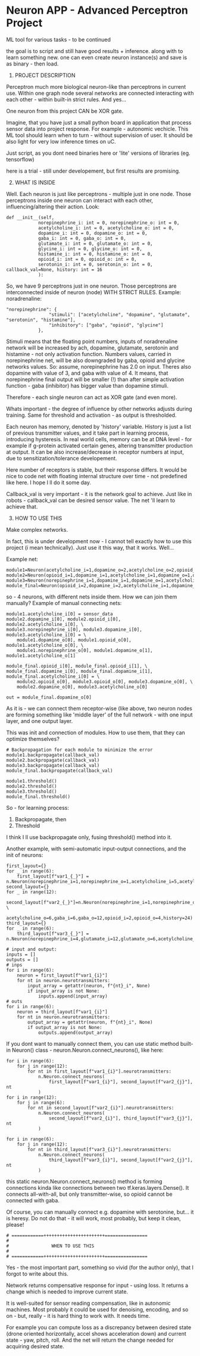 # Neuron APP - Advanced Perceptron Project
ML tool for various tasks - to be continued

the goal is to script and still have good results + inference. along with to learn something new. one can even create neuron instance(s) and save is as binary - then load.

1. PROJECT DESCRIPTION

Perceptron much more biological neuron-like than perceptrons in current use. Within one graph node several networks are connected interacting with each other - within built-in strict rules. And yes...

One neuron from this project CAN be XOR gate.

Imagine, that you have just a small python board in application that process sensor data into project response. For example - autonomic vechicle. This ML tool should learn when to turn - without supervision of user.
It should be also light for very low inference times on uC. 

Just script, as you dont need binaries here or 'lite' versions of libraries (eg. tensorflow)

here is a trial - still under developement, but first results are promising.


2. WHAT IS INSIDE

Well. Each neuron is just like perceptrons - multiple just in one node. Those perceptrons inside one neuron can interact with each other, influencing/altering their action. Look:

    def __init__(self, 
                norepinephrine_i: int = 0, norepinephrine_o: int = 0,
                acetylcholine_i: int = 0, acetylcholine_o: int = 0,
                dopamine_i: int = 0, dopamine_o: int = 0,
                gaba_i: int = 0, gaba_o: int = 0,
                glutamate_i: int = 0, glutamate_o: int = 0,
                glycine_i: int = 0, glycine_o: int = 0,
                histamine_i: int = 0, histamine_o: int = 0,
                opioid_i: int = 0, opioid_o: int = 0,
                serotonin_i: int = 0, serotonin_o: int = 0, callback_val=None, history: int = 16
                ):

So, we have 9 perceptrons just in one neuron. Those perceptrons are interconnected inside of neuron (node) WITH STRICT RULES. Example: noradrenaline:

    "norepinephrine": {
                    "stimuli": ["acetylcholine", "dopamine", "glutamate", "serotonin", "histamine"],
                    "inhibitory": ["gaba", "opioid", "glycine"]
                },
            
Stimuli means that the floating point numbers, inputs of noradrenaline network will be increased by ach, dopamine, glutamate, serotonin and histamine - not only activation function. Numbers values, carried in norepinephrine net, will be also downgraded by gaba, opioid and glycine networks values.
So: assume, norepinephrine has 2.0 on input. Theres also dopamine with value of 3, and gaba with value of 4. It means, that norepinephrine final output will be smaller (!) than after simple activation function - gaba (inhibitor) has bigger value than dopamine stimuli.

Therefore - each single neuron can act as XOR gate (and even more).

Whats important - the degree of influence by other networks adjusts during training. Same for threshold and activation - as output is thresholded.

Each neuron has memory, denoted by 'history' variable. History is just a list of previous transmitter values, and it take part in learning process, introducing hysteresis.
In real world cells, memory can be at DNA level - for example if g-protein activated certain genes, altering transmitter production at output. It can be also increase/decrease in receptor numbers at input, due to sensitization/tolerance developement. 

Here number of receptors is stable, but their response differs. It would be nice to code net with floating internal structure over time - not predefined like here. I hope I ll do it some day.

Callback_val is very important - it is the network goal to achieve. Just like in robots - callback_val can be desired sensor value. The net 'll learn to achieve that.

3. HOW TO USE THIS

Make complex networks. 

In fact, this is under development now - I cannot tell exactly how to use this project (i mean technically). Just use it this way, that it works. Well...

Example net:

    module1=Neuron(acetylcholine_i=1,dopamine_o=2,acetylcholine_o=2,opioid_o=1,norepinephrine_o=1,callback_val=callback_val)
    module2=Neuron(opioid_i=1,dopamine_i=1,acetylcholine_i=1,dopamine_o=1,opioid_o=1,callback_val=callback_val)
    module3=Neuron(norepinephrine_i=1,dopamine_i=1,dopamine_o=1,acetylcholine_i=1,acetylcholine_o=1,opioid_o=1,callback_val=callback_val)
    module_final=Neuron(opioid_i=2,dopamine_i=2,acetylcholine_i=1,dopamine_o=1,callback_val=callback_val)

so - 4 neurons, with different nets inside them. How we can join them manually? Example of manual connecting nets:

    module1.acetylcholine_i[0] = sensor_data
    module2.dopamine_i[0], module2.opioid_i[0], module2.acetylcholine_i[0], \
    module3.norepinephrine_i[0], module3.dopamine_i[0], module3.acetylcholine_i[0] = \
        module1.dopamine_o[0], module1.opioid_o[0], module1.acetylcholine_o[0], \
        module1.norepinephrine_o[0], module1.dopamine_o[1], module1.acetylcholine_o[1]

    module_final.opioid_i[0], module_final.opioid_i[1], \
    module_final.dopamine_i[0], module_final.dopamine_i[1], module_final.acetylcholine_i[0] = \
        module2.opioid_o[0], module3.opioid_o[0], module3.dopamine_o[0], \
        module2.dopamine_o[0], module3.acetylcholine_o[0]

    out = module_final.dopamine_o[0]

As it is - we can connect them receptor-wise (like above, two neuron nodes are forming something like 'middle layer' of the full network - with one input layer, and one output layer.

This was init and connection of modules. How to use them, that they can optimize themselves?

    # Backpropagation for each module to minimize the error
    module1.backpropagate(callback_val)
    module2.backpropagate(callback_val)
    module3.backpropagate(callback_val)
    module_final.backpropagate(callback_val)

    module1.threshold()
    module2.threshold()
    module3.threshold()
    module_final.threshold()

So - for learning process: 
1. Backpropagate, then
2. Threshold

I think I ll use backpropagate only, fusing threshold() method into it.

Another example, with semi-automatic input-output connections, and the init of neurons:

    first_layout={}
    for _ in range(6):
        first_layout[f"var1_{_}"] = n.Neuron(norepinephrine_i=1,norepinephrine_o=1,acetylcholine_i=5,acetylcholine_o=6,gaba_i=5,gaba_o=6,opioid_o=2,history=12)
    second_layout={}
    for _ in range(12):
        second_layout[f"var2_{_}"]=n.Neuron(norepinephrine_i=1,norepinephrine_o=4,glutamate_i=6,glutamate_o=12,acetylcholine_i=6, \ 
                                            acetylcholine_o=6,gaba_i=6,gaba_o=12,opioid_i=2,opioid_o=4,history=24)
    third_layout={}
    for _ in range(6):
        third_layout[f"var3_{_}"] = n.Neuron(norepinephrine_i=4,glutamate_i=12,glutamate_o=6,acetylcholine_i=6,gaba_i=6,opioid_i=4,history=56)
    
    # input and output:
    inputs = []
    outputs = []
    # inps
    for i in range(6):
        neuron = first_layout[f"var1_{i}"]
        for nt in neuron.neurotransmitters:
            input_array = getattr(neuron, f"{nt}_i", None)
            if input_array is not None:
                inputs.append(input_array)
    # outs
    for i in range(6):
        neuron = third_layout[f"var1_{i}"]
        for nt in neuron.neurotransmitters:
            output_array = getattr(neuron, f"{nt}_i", None)
            if output_array is not None:
                outputs.append(output_array)

If you dont want to manually connect them, you can use static method built-in Neuron() class - neuron.Neuron.connect_neurons(), like here:

    for i in range(6):
        for j in range(12):
            for nt in first_layout[f"var1_{i}"].neurotransmitters:
                n.Neuron.connect_neurons(
                    first_layout[f"var1_{i}"], second_layout[f"var2_{j}"], nt
                )
    for i in range(12):
        for j in range(6):
            for nt in second_layout[f"var2_{i}"].neurotransmitters:
                n.Neuron.connect_neurons(
                    second_layout[f"var2_{i}"], third_layout[f"var3_{j}"], nt
                )
    
    for i in range(6):
        for j in range(12):
            for nt in third_layout[f"var3_{i}"].neurotransmitters:
                n.Neuron.connect_neurons(
                    third_layout[f"var3_{i}"], second_layout[f"var2_{j}"], nt
                )

this static neuron.Neuron.connect_neurons() method is forming connections kinda like connections between two tf.keras.layers.Dense(). It connects all-with-all, but only transmitter-wise, so opioid cannot be connected with gaba.

Of course, you can manually connect e.g. dopamine with serotonine, but... it is heresy. Do not do that - it will work, most probably, but keep it clean, please!

    # ============+++++++++++++++++++++++================
    #
    #                WHEN TO USE THIS
    #
    # ============+++++++++++++++++++++++================

Yes - the most important part, something so vivid (for the author only), that I forgot to write about this.

Network returns compensative response for input - using loss. It returns a change which is needed to improve current state.

It is well-suited for sensor reading compensation, like in autonomic machines. Most probably it could be used for denoising, encoding, and so on - but, really - it is hard thing to work with. It needs time.

For example you can compute loss as a discrepancy between desired state (drone oriented horizontally, accel shows acceleration down) and current state - yaw, pitch, roll. And the net will return the change needed for acquiring desired state.
